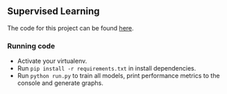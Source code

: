 ## Supervised Learning

The code for this project can be found [here](https://github.com/matrharr/machine-learning-p1).

### Running code
- Activate your virtualenv.
- Run `pip install -r requirements.txt` in install dependencies.
- Run `python run.py` to train all models, print performance metrics to the console and generate graphs.
